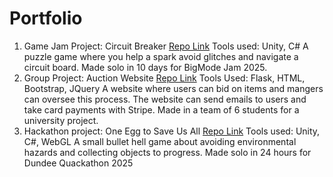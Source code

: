 # Portfolio

1. Game Jam Project: Circuit Breaker
  [Repo Link](https://github.com/JacobOnion/BigMode-Jam-2025)
  Tools used: Unity, C#
  A puzzle game where you help a spark avoid glitches and navigate a circuit board. Made solo in 10 days for BigMode Jam 2025.
2. Group Project: Auction Website
  [Repo Link](https://github.com/JacobOnion/Auction-Website)
  Tools Used: Flask, HTML, Bootstrap, JQuery
   A website where users can bid on items and mangers can oversee this process. The website can send emails to users and take card payments with Stripe. Made in a team of 
   6 students for a university project.
3. Hackathon project: One Egg to Save Us All
   [Repo Link](https://github.com/JacobOnion/One-Egg-to-save-us-all)
   Tools used: Unity, C#, WebGL
   A small bullet hell game about avoiding environmental hazards and collecting objects to progress. Made solo in 24 hours for Dundee Quackathon 2025
